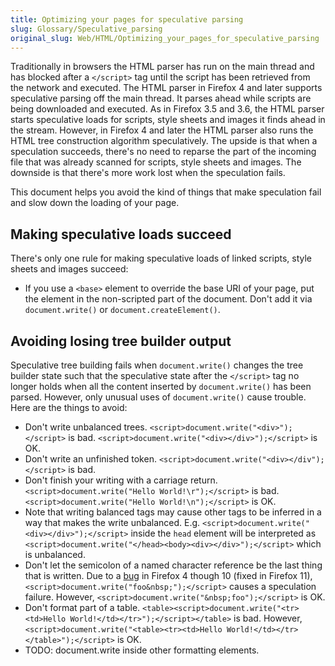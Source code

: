 ```yaml
---
title: Optimizing your pages for speculative parsing
slug: Glossary/Speculative_parsing
original_slug: Web/HTML/Optimizing_your_pages_for_speculative_parsing
---
```


Traditionally in browsers the HTML parser has run on the main thread and has blocked after a `</script>` tag until the script has been retrieved from the network and executed. The HTML parser in Firefox 4 and later supports speculative parsing off the main thread. It parses ahead while scripts are being downloaded and executed. As in Firefox 3.5 and 3.6, the HTML parser starts speculative loads for scripts, style sheets and images it finds ahead in the stream. However, in Firefox 4 and later the HTML parser also runs the HTML tree construction algorithm speculatively. The upside is that when a speculation succeeds, there's no need to reparse the part of the incoming file that was already scanned for scripts, style sheets and images. The downside is that there's more work lost when the speculation fails.

This document helps you avoid the kind of things that make speculation fail and slow down the loading of your page.

## Making speculative loads succeed

There's only one rule for making speculative loads of linked scripts, style sheets and images succeed:

- If you use a `<base>` element to override the base URI of your page, put the element in the non-scripted part of the document. Don't add it via `document.write()` or `document.createElement()`.

## Avoiding losing tree builder output

Speculative tree building fails when `document.write()` changes the tree builder state such that the speculative state after the `</script>` tag no longer holds when all the content inserted by `document.write()` has been parsed. However, only unusual uses of `document.write()` cause trouble. Here are the things to avoid:

- Don't write unbalanced trees. `<script>document.write("<div>");</script>` is bad. `<script>document.write("<div></div>");</script>` is OK.
- Don't write an unfinished token. `<script>document.write("<div></div");</script>` is bad.
- Don't finish your writing with a carriage return. `<script>document.write("Hello World!\r");</script>` is bad. `<script>document.write("Hello World!\n");</script>` is OK.
- Note that writing balanced tags may cause other tags to be inferred in a way that makes the write unbalanced. E.g. `<script>document.write("<div></div>");</script>` inside the `head` element will be interpreted as `<script>document.write("</head><body><div></div>");</script>` which is unbalanced.
- Don't let the semicolon of a named character reference be the last thing that is written. Due to a [bug](https://bugzilla.mozilla.org/show_bug.cgi?id=535530) in Firefox 4 though 10 (fixed in Firefox 11), `<script>document.write("foo&nbsp;");</script>` causes a speculation failure. However, `<script>document.write("&nbsp;foo");</script>` is OK.
- Don't format part of a table. `<table><script>document.write("<tr><td>Hello World!</td></tr>");</script></table>` is bad. However, `<script>document.write("<table><tr><td>Hello World!</td></tr></table>");</script>` is OK.
- TODO: document.write inside other formatting elements.
